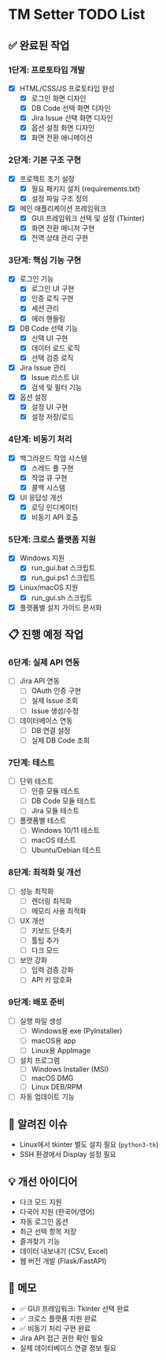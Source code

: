 # TM Setter TODO List

## ✅ 완료된 작업

### 1단계: 프로토타입 개발
- [x] HTML/CSS/JS 프로토타입 완성
  - [x] 로그인 화면 디자인
  - [x] DB Code 선택 화면 디자인
  - [x] Jira Issue 선택 화면 디자인
  - [x] 옵션 설정 화면 디자인
  - [x] 화면 전환 애니메이션

### 2단계: 기본 구조 구현
- [x] 프로젝트 초기 설정
  - [x] 필요 패키지 설치 (requirements.txt)
  - [x] 설정 파일 구조 정의
- [x] 메인 애플리케이션 프레임워크
  - [x] GUI 프레임워크 선택 및 설정 (Tkinter)
  - [x] 화면 전환 매니저 구현
  - [x] 전역 상태 관리 구현

### 3단계: 핵심 기능 구현
- [x] 로그인 기능
  - [x] 로그인 UI 구현
  - [x] 인증 로직 구현
  - [x] 세션 관리
  - [x] 에러 핸들링
- [x] DB Code 선택 기능
  - [x] 선택 UI 구현
  - [x] 데이터 로드 로직
  - [x] 선택 검증 로직
- [x] Jira Issue 관리
  - [x] Issue 리스트 UI
  - [x] 검색 및 필터 기능
- [x] 옵션 설정
  - [x] 설정 UI 구현
  - [x] 설정 저장/로드

### 4단계: 비동기 처리
- [x] 백그라운드 작업 시스템
  - [x] 스레드 풀 구현
  - [x] 작업 큐 구현
  - [x] 콜백 시스템
- [x] UI 응답성 개선
  - [x] 로딩 인디케이터
  - [x] 비동기 API 호출

### 5단계: 크로스 플랫폼 지원
- [x] Windows 지원
  - [x] run_gui.bat 스크립트
  - [x] run_gui.ps1 스크립트
- [x] Linux/macOS 지원
  - [x] run_gui.sh 스크립트
- [x] 플랫폼별 설치 가이드 문서화

## 📋 진행 예정 작업

### 6단계: 실제 API 연동
- [ ] Jira API 연동
  - [ ] OAuth 인증 구현
  - [ ] 실제 Issue 조회
  - [ ] Issue 생성/수정
- [ ] 데이터베이스 연동
  - [ ] DB 연결 설정
  - [ ] 실제 DB Code 조회

### 7단계: 테스트
- [ ] 단위 테스트
  - [ ] 인증 모듈 테스트
  - [ ] DB Code 모듈 테스트
  - [ ] Jira 모듈 테스트
- [ ] 플랫폼별 테스트
  - [ ] Windows 10/11 테스트
  - [ ] macOS 테스트
  - [ ] Ubuntu/Debian 테스트

### 8단계: 최적화 및 개선
- [ ] 성능 최적화
  - [ ] 렌더링 최적화
  - [ ] 메모리 사용 최적화
- [ ] UX 개선
  - [ ] 키보드 단축키
  - [ ] 툴팁 추가
  - [ ] 다크 모드
- [ ] 보안 강화
  - [ ] 입력 검증 강화
  - [ ] API 키 암호화

### 9단계: 배포 준비
- [ ] 실행 파일 생성
  - [ ] Windows용 exe (PyInstaller)
  - [ ] macOS용 app
  - [ ] Linux용 AppImage
- [ ] 설치 프로그램
  - [ ] Windows Installer (MSI)
  - [ ] macOS DMG
  - [ ] Linux DEB/RPM
- [ ] 자동 업데이트 기능

## 🐛 알려진 이슈
- Linux에서 tkinter 별도 설치 필요 (`python3-tk`)
- SSH 환경에서 Display 설정 필요

## 💡 개선 아이디어
- 다크 모드 지원
- 다국어 지원 (한국어/영어)
- 자동 로그인 옵션
- 최근 선택 항목 저장
- 즐겨찾기 기능
- 데이터 내보내기 (CSV, Excel)
- 웹 버전 개발 (Flask/FastAPI)

## 📝 메모
- ✅ GUI 프레임워크: Tkinter 선택 완료
- ✅ 크로스 플랫폼 지원 완료
- ✅ 비동기 처리 구현 완료
- Jira API 접근 권한 확인 필요
- 실제 데이터베이스 연결 정보 필요